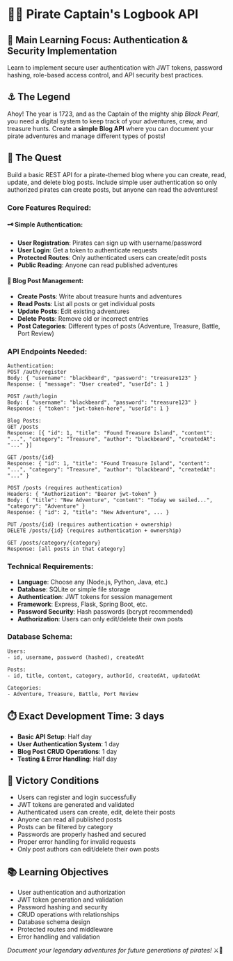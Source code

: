 # 🏴‍☠️ Pirate Captain's Logbook API

## 🎯 **Main Learning Focus: Authentication & Security Implementation**
Learn to implement secure user authentication with JWT tokens, password hashing, role-based access control, and API security best practices.

## ⚓ The Legend
Ahoy! The year is 1723, and as the Captain of the mighty ship *Black Pearl*, you need a digital system to keep track of your adventures, crew, and treasure hunts. Create a **simple Blog API** where you can document your pirate adventures and manage different types of posts!

## 📜 The Quest
Build a basic REST API for a pirate-themed blog where you can create, read, update, and delete blog posts. Include simple user authentication so only authorized pirates can create posts, but anyone can read the adventures!

### Core Features Required:

#### 🗝️ Simple Authentication:
- **User Registration**: Pirates can sign up with username/password
- **User Login**: Get a token to authenticate requests
- **Protected Routes**: Only authenticated users can create/edit posts
- **Public Reading**: Anyone can read published adventures

#### 📖 Blog Post Management:
- **Create Posts**: Write about treasure hunts and adventures
- **Read Posts**: List all posts or get individual posts
- **Update Posts**: Edit existing adventures  
- **Delete Posts**: Remove old or incorrect entries
- **Post Categories**: Different types of posts (Adventure, Treasure, Battle, Port Review)

### API Endpoints Needed:
```
Authentication:
POST /auth/register
Body: { "username": "blackbeard", "password": "treasure123" }
Response: { "message": "User created", "userId": 1 }

POST /auth/login  
Body: { "username": "blackbeard", "password": "treasure123" }
Response: { "token": "jwt-token-here", "userId": 1 }

Blog Posts:
GET /posts
Response: [{ "id": 1, "title": "Found Treasure Island", "content": "...", "category": "Treasure", "author": "blackbeard", "createdAt": "..." }]

GET /posts/{id}
Response: { "id": 1, "title": "Found Treasure Island", "content": "...", "category": "Treasure", "author": "blackbeard", "createdAt": "..." }

POST /posts (requires authentication)
Headers: { "Authorization": "Bearer jwt-token" }
Body: { "title": "New Adventure", "content": "Today we sailed...", "category": "Adventure" }
Response: { "id": 2, "title": "New Adventure", ... }

PUT /posts/{id} (requires authentication + ownership)
DELETE /posts/{id} (requires authentication + ownership)

GET /posts/category/{category}
Response: [all posts in that category]
```

### Technical Requirements:
- **Language**: Choose any (Node.js, Python, Java, etc.)
- **Database**: SQLite or simple file storage
- **Authentication**: JWT tokens for session management
- **Framework**: Express, Flask, Spring Boot, etc.
- **Password Security**: Hash passwords (bcrypt recommended)
- **Authorization**: Users can only edit/delete their own posts

### Database Schema:
```
Users:
- id, username, password (hashed), createdAt

Posts:
- id, title, content, category, authorId, createdAt, updatedAt

Categories:
- Adventure, Treasure, Battle, Port Review
```

## ⏱️ **Exact Development Time: 3 days**
- **Basic API Setup**: Half day
- **User Authentication System**: 1 day
- **Blog Post CRUD Operations**: 1 day
- **Testing & Error Handling**: Half day

## 🎯 Victory Conditions
- Users can register and login successfully
- JWT tokens are generated and validated
- Authenticated users can create, edit, delete their posts
- Anyone can read all published posts
- Posts can be filtered by category
- Passwords are properly hashed and secured
- Proper error handling for invalid requests
- Only post authors can edit/delete their own posts

## 📚 Learning Objectives
- User authentication and authorization
- JWT token generation and validation
- Password hashing and security
- CRUD operations with relationships
- Database schema design
- Protected routes and middleware
- Error handling and validation

*Document your legendary adventures for future generations of pirates!* ⚔️🦜 